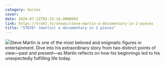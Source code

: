 ```yaml
---
category: Series
cover: 
date: 2024-07-22T02:32:14.000000Z
link: https://trakt.tv/shows/steve-martin-a-documentary-in-2-pieces
title: "STEVE! (martin) a documentary in 2 pieces"
---
```


![](https://walter.trakt.tv/images/shows/000/229/645/fanarts/thumb/f1731b951d.jpg)Steve Martin is one of the most beloved and enigmatic figures in entertainment. Dive into his extraordinary story from two distinct points of view—past and present—as Martin reflects on how his beginnings led to his unexpectedly fulfilling life today.